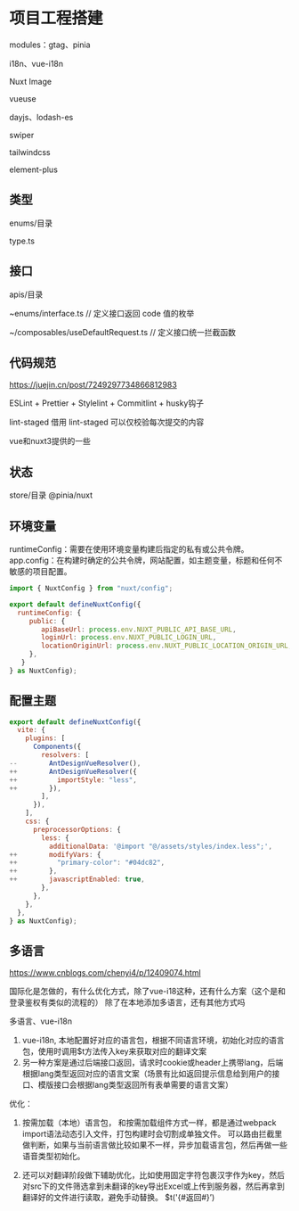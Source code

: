 # 项目工程搭建

modules：gtag、pinia


i18n、vue-i18n

Nuxt Image

vueuse

dayjs、lodash-es

swiper

tailwindcss

element-plus


## 类型

enums/目录

type.ts

## 接口

apis/目录

~enums/interface.ts // 定义接口返回 code 值的枚举

~/composables/useDefaultRequest.ts  // 定义接口统一拦截函数

## 代码规范

https://juejin.cn/post/7249297734866812983

ESLint + Prettier + Stylelint + Commitlint + husky钩子

lint-staged 借用 lint-staged 可以仅校验每次提交的内容

vue和nuxt3提供的一些

## 状态

store/目录
@pinia/nuxt


## 环境变量
runtimeConfig：需要在使用环境变量构建后指定的私有或公共令牌。
app.config：在构建时确定的公共令牌，网站配置，如主题变量，标题和任何不敏感的项目配置。

```js
import { NuxtConfig } from "nuxt/config";

export default defineNuxtConfig({
  runtimeConfig: {
     public: {
        apiBaseUrl: process.env.NUXT_PUBLIC_API_BASE_URL,
        loginUrl: process.env.NUXT_PUBLIC_LOGIN_URL,
        locationOriginUrl: process.env.NUXT_PUBLIC_LOCATION_ORIGIN_URL,
     },
   }
} as NuxtConfig);

```

## 配置主题
```js
export default defineNuxtConfig({
  vite: {
    plugins: [
      Components({
        resolvers: [
--        AntDesignVueResolver(),
++        AntDesignVueResolver({
++          importStyle: "less",
++        }),
        ],
      }),
    ],
    css: {
      preprocessorOptions: {
        less: {
          additionalData: '@import "@/assets/styles/index.less";',
++        modifyVars: {
++          "primary-color": "#04dc82",
++        },
++        javascriptEnabled: true,
        },
      },
    },
  },
} as NuxtConfig);
```



## 多语言

https://www.cnblogs.com/chenyi4/p/12409074.html

国际化是怎做的，有什么优化方式，除了vue-i18这种，还有什么方案（这个是和登录鉴权有类似的流程的）
除了在本地添加多语言，还有其他方式吗

多语言、vue-i18n

1. vue-i18n, 本地配置好对应的语言包，根据不同语言环境，初始化对应的语言包，使用时调用$t方法传入key来获取对应的翻译文案
2. 另一种方案是通过后端接口返回，请求时cookie或header上携带lang，后端根据lang类型返回对应的语言文案（场景有比如返回提示信息给到用户的接口、模版接口会根据lang类型返回所有表单需要的语言文案）

优化：

1. 按需加载（本地）语言包，
和按需加载组件方式一样，都是通过webpack import语法动态引入文件，打包构建时会切割成单独文件。
可以路由拦截里做判断，如果与当前语言做比较如果不一样，异步加载语言包，然后再做一些语音类型初始化。

2. 还可以对翻译阶段做下辅助优化，比如使用固定字符包裹汉字作为key，然后对src下的文件筛选拿到未翻译的key导出Excel或上传到服务器，然后再拿到翻译好的文件进行读取，避免手动替换。 $t('{#返回#}’)